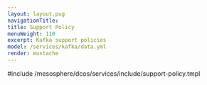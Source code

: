 ```yaml
---
layout: layout.pug
navigationTitle:
title: Support Policy
menuWeight: 110
excerpt: Kafka support policies
model: /services/kafka/data.yml
render: mustache
---
```


#include /mesosphere/dcos/services/include/support-policy.tmpl
